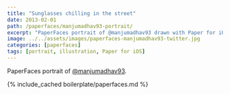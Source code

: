 ```yaml
---
title: "Sunglasses chilling in the street"
date: 2013-02-01
path: /paperfaces/manjumadhav93-portrait/
excerpt: "PaperFaces portrait of @manjumadhav93 drawn with Paper for iOS on an iPad."
image: ../../assets/images/paperfaces-manjumadhav93-twitter.jpg
categories: [paperfaces]
tags: [portrait, illustration, Paper for iOS]
---
```


PaperFaces portrait of [@manjumadhav93](https://twitter.com/manjumadhav93).

{% include_cached boilerplate/paperfaces.md %}

